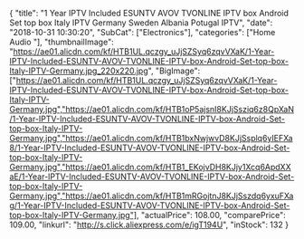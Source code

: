 {
	"title": "1 Year IPTV Included ESUNTV AVOV TVONLINE IPTV box Android Set top box Italy IPTV Germany Sweden Albania Potugal IPTV",
	"date": "2018-10-31 10:30:20",
	"SubCat": ["Electronics"],
	"categories": ["Home Audio "],
	"thumbnailImage": "https://ae01.alicdn.com/kf/HTB1UL.qczgy_uJjSZSyq6zqvVXaK/1-Year-IPTV-Included-ESUNTV-AVOV-TVONLINE-IPTV-box-Android-Set-top-box-Italy-IPTV-Germany.jpg_220x220.jpg",
	"BigImage": ["https://ae01.alicdn.com/kf/HTB1UL.qczgy_uJjSZSyq6zqvVXaK/1-Year-IPTV-Included-ESUNTV-AVOV-TVONLINE-IPTV-box-Android-Set-top-box-Italy-IPTV-Germany.jpg","https://ae01.alicdn.com/kf/HTB1oP5ajsnI8KJjSsziq6z8QpXaN/1-Year-IPTV-Included-ESUNTV-AVOV-TVONLINE-IPTV-box-Android-Set-top-box-Italy-IPTV-Germany.jpg","https://ae01.alicdn.com/kf/HTB1bxNwjwvD8KJjSsplq6yIEFXa8/1-Year-IPTV-Included-ESUNTV-AVOV-TVONLINE-IPTV-box-Android-Set-top-box-Italy-IPTV-Germany.jpg","https://ae01.alicdn.com/kf/HTB1_EKojvDH8KJjy1Xcq6ApdXXaE/1-Year-IPTV-Included-ESUNTV-AVOV-TVONLINE-IPTV-box-Android-Set-top-box-Italy-IPTV-Germany.jpg","https://ae01.alicdn.com/kf/HTB1mRGojtnJ8KJjSszdq6yxuFXag/1-Year-IPTV-Included-ESUNTV-AVOV-TVONLINE-IPTV-box-Android-Set-top-box-Italy-IPTV-Germany.jpg"],
	"actualPrice": 108.00,
	"comparePrice": 109.00,
	"linkurl": "http://s.click.aliexpress.com/e/igT194U",
	"inStock": 132
}
